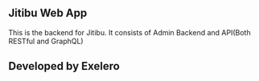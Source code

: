 ## Jitibu Web App

This is the backend for Jitibu. It consists of Admin Backend and API(Both RESTful and GraphQL)

Developed by Exelero
-------------------------------------
